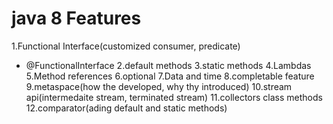 # java 8 Features
1.Functional Interface(customized consumer, predicate)
 - @FunctionalInterface
2.default methods
3.static methods
4.Lambdas
5.Method references
6.optional
7.Data and time
8.completable feature
9.metaspace(how the developed, why thy introduced)
10.stream api(intermedaite stream, terminated stream)
11.collectors class methods
12.comparator(ading default and static methods)
